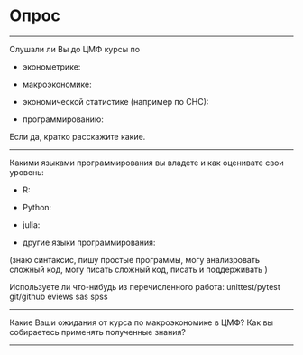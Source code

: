# Опрос 

------------------------------------

Слушали ли Вы до ЦМФ курсы по

- эконометрике:

- макроэкономике:

- экономической статистике (например по СНС):

- программированию:

Если да, кратко расскажите какие.

------------------------------------

Какими языками программирования вы владете и как оценивате свои уровень:

- R:

- Python: 

- julia:

- другие языки программирования:

(знаю синтаксис, пишу простые программы, могу анализровать сложный код, 
 могу писать сложный код, писать и поддерживать )
 
 Используете ли что-нибудь из перечисленного работа:
  unittest/pytest
  git/github
  eviews
  sas
  spss
   
------------------------------------

Какие Ваши ожидания от курса по макроэкономике в ЦМФ? Как вы собираетесь применять полученные знания?

------------------------------------
